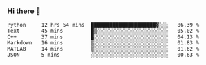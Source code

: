 ### Hi there 👋

<!--START_SECTION:waka-->

```text
Python     12 hrs 54 mins  █████████████████████▓░░░   86.39 %
Text       45 mins         █▒░░░░░░░░░░░░░░░░░░░░░░░   05.02 %
C++        37 mins         █░░░░░░░░░░░░░░░░░░░░░░░░   04.13 %
Markdown   16 mins         ▒░░░░░░░░░░░░░░░░░░░░░░░░   01.83 %
MATLAB     14 mins         ▒░░░░░░░░░░░░░░░░░░░░░░░░   01.62 %
JSON       5 mins          ░░░░░░░░░░░░░░░░░░░░░░░░░   00.63 %
```

<!--END_SECTION:waka-->
